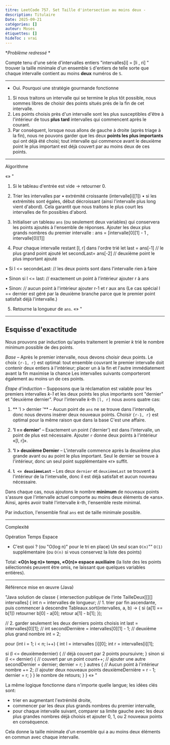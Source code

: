 ```yaml
---
titre: LeetCode 757. Set Taille d'intersection au moins deux -
description: Titulaire
Date: 2025-09-21
catégories: []
auteur: Moses
étiquettes: []
hideToc : vrai
---
```

**Problème redressé* *

Compte tenu d'une série d'intervalles entiers "intervalles[i] = [li , ri] "
trouver la taille minimale d'un ensemble `S` d'entiers de telle sorte que chaque intervalle
contient au moins **deux** numéros de `S`.

-----------------------------------------------------------------------------------

- Oui. Pourquoi une stratégie gourmande fonctionne

1. Si nous traitons un intervalle qui se termine le plus tôt possible, nous sommes libres de
choisir des points situés près de la fin de cet intervalle.
2. Les points choisis près d'un intervalle sont les plus susceptibles d'être
à l'intérieur de tous **plus tard** intervalles qui commencent après le courant.
3. Par conséquent, lorsque nous allons de gauche à droite (après triage à la fin),
nous ne pouvons garder que les deux **points les plus importants** qui ont déjà été
choisi; tout intervalle qui commence avant le deuxième point le plus important
est déjà couvert par au moins deux de ces points.

-----------------------------------------------------------------------------------

Algorithme

«» "
1. Si le tableau d'entrée est vide → retourner 0.

2. Trier les intervalles par
• extrémité croissante (intervalle[i][1])
• si les extrémités sont égales, début décroissant (ainsi l'intervalle plus long
vient d'abord). Cela garantit que nous traitons le plus court
les intervalles de fin possibles d'abord.

3. Initialiser un tableau `ans` (ou seulement deux variables) qui conservera
les points ajoutés à l'ensemble de réponses.
Ajouter les deux plus grands nombres du premier intervalle :
ans = [intervalle[0][1] - 1 , intervalle[0][1]]

4. Pour chaque intervalle restant [l, r] dans l'ordre trié
let last = ans[-1] // le plus grand point ajouté
let secondLast= ans[-2] // deuxième point le plus important ajouté

• Si l <= secondeLast: // les deux points sont dans l'intervalle
rien à faire

• Sinon si l <= last: // exactement un point à l'intérieur
ajouter r à ans

• Sinon: // aucun point à l'intérieur
ajouter r-1 et r aux ans
(Le cas spécial l == dernier est géré par la deuxième branche
parce que le premier point satisfait déjà l'intervalle.)

5. Retourne la longueur de `ans`.
«» "

-----------------------------------------------------------------------------------

## Esquisse d'exactitude

Nous prouvons par induction qu'après traitement le premier *k* trié
le nombre minimum possible de
des points.

*Base* – Après le premier intervalle, nous devons choisir deux points.
Le choix `{r-1, r}` est optimal: tout ensemble couvrant le premier intervalle
doit contenir deux entiers à l'intérieur; placer un à la fin et
l'autre immédiatement avant la fin maximise la chance
Les intervalles suivants comporteront également au moins un de ces points.

*Étape d'induction* – Supposons que la réclamation est valable pour les premiers intervalles *k-1*
et les deux points les plus importants sont "dernier" et "deuxième dernier".
Pour l'intervalle *k*-th `[l, r]` nous avons quatre cas:

1. ** 'l > dernier '** – Aucun point de `ans` ne se trouve dans l'intervalle, donc nous devons
insérer deux nouveaux points.
Choisir `{r-1, r}` est optimal pour la même raison que dans la base
C'est une affaire.

2. **'l == dernier'** – Exactement un point ('dernier') est dans l'intervalle,
un point de plus est nécessaire. Ajouter `r` donne deux points à l'intérieur
«[l, r]».

3. **'l > deuxième Dernier** – L'intervalle commence après la deuxième plus grande
avant ou au point le plus important.
Seul le dernier se trouve à l'intérieur, donc un seul point supplémentaire
«r» suffit.

4. **`l <= deuxièmeLast`** – Les deux `dernier` et `deuxièmeLast` se trouvent à l'intérieur de la
l'intervalle, donc il est déjà satisfait et aucun nouveau
nécessaire.

Dans chaque cas, nous ajoutons le nombre **minimum** de nouveaux points
s'assure que l'intervalle actuel comporte au moins deux éléments de «ans».
Ainsi, après avoir traité l'intervalle *k*-th, l'ensemble reste minimal.

Par induction, l'ensemble final `ans` est de taille minimale possible.

-----------------------------------------------------------------------------------

Complexité

Opération Temps Espace
- C'est quoi ?
(ou "O(log n)" pour le tri en place)
Un seul scan `O(n)`"" `O(1)` supplémentaire (ou `O(n)` si vous conservez la liste des points)

Total: **«O(n log n)» temps, «O(n)» espace auxiliaire** (la liste des
les points sélectionnés peuvent être omis, ne laissant que quelques variables entières).

-----------------------------------------------------------------------------------

Référence mise en œuvre (Java)

"Java
solution de classe {
intersection publique de l'inte TailleDeux[[][] intervalles] {
int n = intervalles de longueur;
// 1. trier par fin ascendante, puis commencer à descendre
Tableaux.sort(intervalles, a, b) -> {
si (a[1] == b[1]) retourner b[0] - a[0];
retour a[1] - b[1];
});

// 2. garder seulement les deux derniers points choisis
int last = intervalles[0][1]; //
int secondDernière = intervalles[0][1] - 1; // deuxième plus grand
nombre int = 2;

pour (int i = 1; i < n; i++) {
int l = intervalles [i][0];
int r = intervalles[i][1];

si (l <= deuxièmedernier) { // déjà couvert par 2 points
poursuivre;
} sinon si (l <= dernier) { // couvert par un point
count++; // ajouter une autre
secondDernier = dernier;
dernier = r;
} autres { // Aucun point à l'intérieur
nombre += 2; // ajouter deux nouveaux points
deuxièmeDernière = r - 1;
dernier = r;
}
}
le nombre de retours;
}
}
«» "

La même logique fonctionne dans n'importe quelle langue; les idées clés sont:

* trier en augmentant l'extrémité droite,
* commencer par les deux plus grands nombres du premier intervalle,
* pour chaque intervalle suivant, comparer sa limite gauche avec les deux plus grandes
nombres déjà choisis et ajouter 0, 1, ou 2 nouveaux points en conséquence.

Cela donne la taille minimale d'un ensemble qui a au moins deux éléments
en commun avec chaque intervalle.
